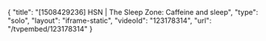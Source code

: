 {
    "title": "[1508429236] HSN | The Sleep Zone: Caffeine and sleep",
    "type": "solo",
    "layout": "iframe-static",
    "videoId": "123178314",
    "url": "\/tvpembed\/123178314"
}
